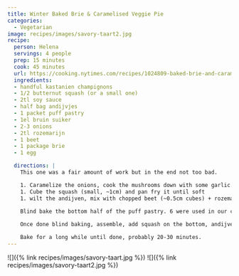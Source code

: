 ```yaml
---
title: Winter Baked Brie & Caramelised Veggie Pie
categories:
  - Vegetarian
image: recipes/images/savory-taart2.jpg
recipe:
  person: Helena
  servings: 4 people
  prep: 15 minutes
  cook: 45 minutes
  url: https://cooking.nytimes.com/recipes/1024809-baked-brie-and-caramelized-vegetable-pie
  ingredients:
  - handful kastanien champignons
  - 1/2 butternut squash (or a small one)
  - 2tl soy sauce
  - half bag andijvjes
  - 1 packet puff pastry
  - 1el bruin suiker
  - 2-3 onions
  - 2tl rozemarijn
  - 1 beet
  - 1 package brie
  - 1 egg

  directions: |
    This one was a fair amount of work but in the end not too bad.

    1. Caramelize the onions, cook the mushrooms down with some garlic. These can sit in a bowl together, and toss with the soy sauce when done.
    1. Cube the squash (small, ~1cm) and pan fry it until soft
    1. wilt the andijven, mix with chopped beet (~0.5cm cubes) + rozemarijn + thyme (if you rememebr it)
    
    Blind bake the bottom half of the puff pastry. 6 were used in our case and stuck a bit outside of the pan providing edges.

    Once done blind baking, assemble, add squash on the bottom, andijven + beet, onions and mushrooms, and then add slices of brie to cover the top. Cover with the remaining puff pastry. Egg wash with the beaten egg, and then bung it in the oven.

    Bake for a long while until done, probably 20-30 minutes.
---
```


![]({% link recipes/images/savory-taart.jpg %})
![]({% link recipes/images/savory-taart2.jpg %})
